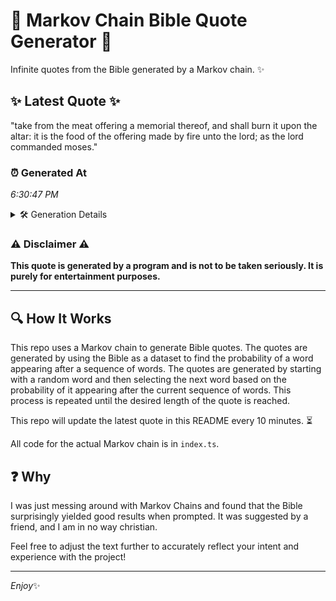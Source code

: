 # 📖 Markov Chain Bible Quote Generator 📖

Infinite quotes from the Bible generated by a Markov chain. ✨

## ✨ Latest Quote ✨
"take from the meat offering a memorial thereof, and shall burn it upon the altar: it is the food of the offering made by fire unto the lord; as the lord commanded moses."

### ⏰ Generated At
*6:30:47 PM*

<details>
    <summary>🛠️ Generation Details</summary>
    <p>
        <strong>🌱 Seed:</strong> take<br>
        <strong>🔄 Iterations:</strong> 32<br>
        <strong>📜 Context History:</strong><br>[ take ]: from<br>[ take, from ]: the<br>[ take, from, the ]: meat<br>[ take, from, the, meat ]: offering<br>[ take, from, the, meat, offering ]: a<br>[ take, from, the, meat, offering, a ]: memorial<br>[ from, the, meat, offering, a, memorial ]: thereof,<br>[ the, meat, offering, a, memorial, thereof, ]: and<br>[ meat, offering, a, memorial, thereof,, and ]: shall<br>[ offering, a, memorial, thereof,, and, shall ]: burn<br>[ a, memorial, thereof,, and, shall, burn ]: it<br>[ memorial, thereof,, and, shall, burn, it ]: upon<br>[ thereof,, and, shall, burn, it, upon ]: the<br>[ and, shall, burn, it, upon, the ]: altar:<br>[ shall, burn, it, upon, the, altar: ]: it<br>[ burn, it, upon, the, altar:, it ]: is<br>[ it, upon, the, altar:, it, is ]: the<br>[ upon, the, altar:, it, is, the ]: food<br>[ the, altar:, it, is, the, food ]: of<br>[ altar:, it, is, the, food, of ]: the<br>[ it, is, the, food, of, the ]: offering<br>[ is, the, food, of, the, offering ]: made<br>[ the, food, of, the, offering, made ]: by<br>[ food, of, the, offering, made, by ]: fire<br>[ of, the, offering, made, by, fire ]: unto<br>[ the, offering, made, by, fire, unto ]: the<br>[ offering, made, by, fire, unto, the ]: lord;<br>[ made, by, fire, unto, the, lord; ]: as<br>[ by, fire, unto, the, lord;, as ]: the<br>[ fire, unto, the, lord;, as, the ]: lord<br>[ unto, the, lord;, as, the, lord ]: commanded<br>[ the, lord;, as, the, lord, commanded ]: moses.<br>
    </p>
</details>

### ⚠️ Disclaimer ⚠️
**This quote is generated by a program and is not to be taken seriously. It is purely for entertainment purposes.**

---

## 🔍 How It Works

This repo uses a Markov chain to generate Bible quotes. The quotes are generated by using the Bible as a dataset to find the probability of a word appearing after a sequence of words. The quotes are generated by starting with a random word and then selecting the next word based on the probability of it appearing after the current sequence of words. This process is repeated until the desired length of the quote is reached.

This repo will update the latest quote in this README every 10 minutes. ⏳

All code for the actual Markov chain is in `index.ts`.

## ❓ Why

I was just messing around with Markov Chains and found that the Bible surprisingly yielded good results when prompted. 
It was suggested by a friend, and I am in no way christian.

Feel free to adjust the text further to accurately reflect your intent and experience with the project!

---

*Enjoy*✨
